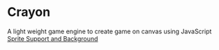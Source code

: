 # Crayon
A light weight game engine to create game on canvas using JavaScript<br/>
[Sprite Support and Background](../../tree/110f6e95ebf5794fc69feea9b39a933364996c95)
